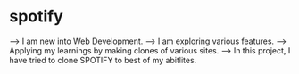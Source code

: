 # spotify
--> I am new into Web Development. 
--> I am exploring various features.
--> Applying my learnings by making clones of various sites. 
--> In this project, I have tried to clone SPOTIFY to best of my abitlites.
